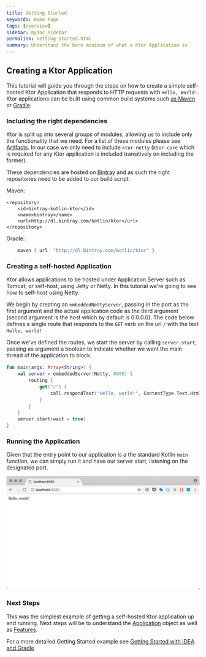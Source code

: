 ```yaml
---
title: Getting Started
keywords: Home Page
tags: [overview]
sidebar: mydoc_sidebar
permalink: Getting-Started.html
summary: Understand the bare minimum of what a Ktor Application is 
---
```


## Creating a Ktor Application

This tutorial will guide you through the steps on how to create a simple self-hosted Ktor Application that responds to HTTP requests with `Hello, World!`. 
 Ktor applications can be built using common build systems such [as Maven](https://kotlinlang.org/docs/reference/using-maven.html) or [Gradle](https://kotlinlang.org/docs/reference/using-gradle.html).

### Including the right dependencies

Ktor is split up into several groups of modules, allowing us to include only the functionality that we need. For a list of these modules please see [Artifacts](Artifacts). In our case we
only need to include `ktor-netty` (`ktor-core` which is required for any Ktor application is included transitively on including the former).  

These dependencies are hosted on [Bintray](https://bintray.com/kotlin/ktor) and as such the right 
repositories need to be added to our build script. 

Maven:

```maven
<repository>
    <id>bintray-kotlin-ktor</id>
    <name>bintray</name>
    <url>http://dl.bintray.com/kotlin/ktor</url>
</repository>
```

Gradle:

```gradle
    maven { url  "http://dl.bintray.com/kotlin/ktor" }
```

### Creating a self-hosted Application 

Ktor allows applications to be hosted under Application Server such as Tomcat, or self-host, using Jetty or Netty. In this tutorial we're going to see how to self-host using Netty. 

We begin by creating an `embeddedNettyServer`, passing in the port as the first argument and the actual application code as the third argument (second argument is the host which by default is 0.0.0.0). The code below defines
a single route that responds to the `GET` verb on the url `/` with the text `Hello, world!`

Once we've defined the routes, we start the server by calling `server.start`, passing as argument a boolean to indicate whether we want the main thread
of the application to block.  

```kotlin
fun main(args: Array<String>) {
    val server = embeddedServer(Netty, 8080) {
        routing {
            get("/") {
                call.respondText("Hello, world!", ContentType.Text.Html)
            }
        }
    }
    server.start(wait = true)
}
```
 
### Running the Application

Given that the entry point to our application is a the standard Kotlin `main` function, we can simply run it and have our server start, listening on the designated port. 

![Output](../../images/docs/hello-world-output.png)


### Next Steps

This was the simplest example of getting a self-hosted Ktor application up and running. Next steps will be to understand the [Application](Application) object as well as [Features](Features).

For a more detailed Getting Started example see [Getting Started with IDEA and Gradle](Getting-Started-IDEA-Gradle.md)

